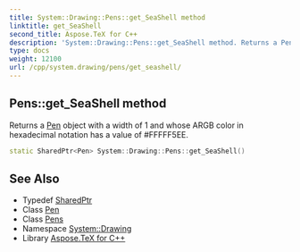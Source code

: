 ```yaml
---
title: System::Drawing::Pens::get_SeaShell method
linktitle: get_SeaShell
second_title: Aspose.TeX for C++
description: 'System::Drawing::Pens::get_SeaShell method. Returns a Pen object with a width of 1 and whose ARGB color in hexadecimal notation has a value of #FFFFF5EE in C++.'
type: docs
weight: 12100
url: /cpp/system.drawing/pens/get_seashell/
---
```

## Pens::get_SeaShell method


Returns a [Pen](../../pen/) object with a width of 1 and whose ARGB color in hexadecimal notation has a value of #FFFFF5EE.

```cpp
static SharedPtr<Pen> System::Drawing::Pens::get_SeaShell()
```

## See Also

* Typedef [SharedPtr](../../../system/sharedptr/)
* Class [Pen](../../pen/)
* Class [Pens](../)
* Namespace [System::Drawing](../../)
* Library [Aspose.TeX for C++](../../../)
